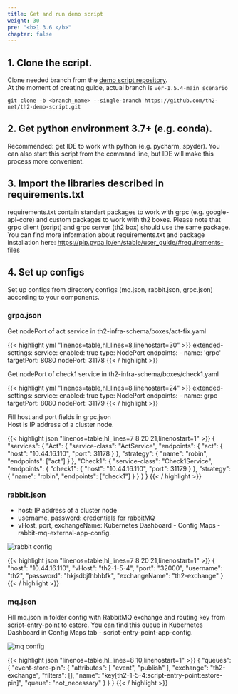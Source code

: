 ```yaml
---
title: Get and run demo script
weight: 30
pre: "<b>1.3.6 </b>"
chapter: false
---
```

## 1. Clone the script.

Clone needed branch from the [demo script repository](https://github.com/th2-net/th2-demo-script).  
At the moment of creating guide, actual branch is `ver-1.5.4-main_scenario`

```shell
git clone -b <branch_name> --single-branch https://github.com/th2-net/th2-demo-script.git
```

## 2. Get python environment 3.7+ (e.g. conda).
Recommended: get IDE to work with python (e.g. pycharm, spyder). You can also start this script from the command line, 
but IDE will make this process more convenient.

## 3. Import the libraries described in requirements.txt
requirements.txt contain standart packages to work with grpc (e.g. google-api-core) and custom packages to work 
with th2 boxes. Please note that grpc client (script) and grpc server (th2 box) should use the same package. 
You can find more information about requirements.txt and package installation 
here: https://pip.pypa.io/en/stable/user_guide/#requirements-files

## 4. Set up configs
Set up configs from directory configs (mq.json, rabbit.json, grpc.json) according to your components.

### grpc.json

Get nodePort of act service in th2-infra-schema/boxes/act-fix.yaml 

{{< highlight yml "linenos=table,hl_lines=8,linenostart=30" >}}
extended-settings:
  service:
    enabled: true
    type: NodePort
    endpoints:
      - name: 'grpc'
        targetPort: 8080
        nodePort: 31178
{{< / highlight >}}

Get nodePort of check1 service in th2-infra-schema/boxes/check1.yaml

{{< highlight yml "linenos=table,hl_lines=8,linenostart=24" >}}
extended-settings:
  service:
    enabled: true
    type: NodePort
    endpoints:
      - name: grpc
        targetPort: 8080
        nodePort: 31179
{{< / highlight >}}

Fill host and port fields in grpc.json  
Host is IP address of a cluster node.

{{< highlight json "linenos=table,hl_lines=7 8 20 21,linenostart=1" >}}
{
  "services": {
    "Act": {
      "service-class": "ActService",
      "endpoints": {
        "act": {
          "host": "10.44.16.110",
          "port": 31178
        }
      },
      "strategy": {
        "name": "robin",
        "endpoints": ["act"]
      }
    },
    "Check1": {
      "service-class": "Check1Service",
      "endpoints": {
        "check1": {
          "host": "10.44.16.110",
          "port": 31179
        }
      },
      "strategy": {
        "name": "robin",
        "endpoints": ["check1"]
      }
    }
  }
}
{{< / highlight >}}

### rabbit.json

- host: IP address of a cluster node
- username, password: credentials for rabbitMQ
- vHost, port, exchangeName: Kubernetes Dashboard - Config Maps - rabbit-mq-external-app-config.

![rabbit config](../images/db-rabbitmq.png)

{{< highlight json "linenos=table,hl_lines=7 8 20 21,linenostart=1" >}}
{
  "host": "10.44.16.110",
  "vHost": "th2-1-5-4",
  "port": "32000",
  "username": "th2",
  "password": "hkjsdbjfhbhbfk",
  "exchangeName": "th2-exchange"
}
{{< / highlight >}}

### mq.json

Fill mq.json in folder config with RabbitMQ 
exchange and routing key from script-entry-point to estore. 
You can find this queue in Kubernetes Dashboard in Config Maps tab - 
script-entry-point-app-config.

![mq config](../images/db-mq.png)

{{< highlight json "linenos=table,hl_lines=8 10,linenostart=1" >}}
{
  "queues": {
    "event-store-pin": {
      "attributes": [
        "event",
        "publish"
      ],
      "exchange": "th2-exchange",
      "filters": [],
      "name": "key[th2-1-5-4:script-entry-point:estore-pin]",
      "queue": "not_necessary"
    }
  }
}
{{< / highlight >}}
